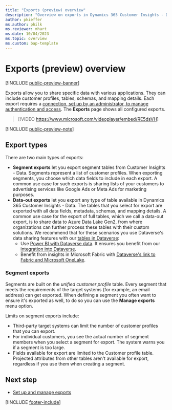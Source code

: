 ```yaml
---
title: "Exports (preview) overview"
description: "Overview on exports in Dynamics 365 Customer Insights - Data."
author: pkieffer
ms.author: philk
ms.reviewer: mhart
ms.date: 10/04/2023
ms.topic: overview
ms.custom: bap-template
---
```


# Exports (preview) overview

[!INCLUDE [public-preview-banner](includes/public-preview-banner.md)]

Exports allow you to share specific data with various applications. They can include customer profiles, tables, schemas, and mapping details. Each export requires a [connection, set up by an administrator, to manage authentication and access](connections.md). The **Exports** page shows all configured exports.

> [!VIDEO https://www.microsoft.com/videoplayer/embed/RE5dsVH]

[!INCLUDE [public-preview-note](includes/public-preview-note.md)]

## Export types

There are two main types of exports:  

- **Segment exports** let you export segment tables from Customer Insights - Data. Segments represent a list of customer profiles. When exporting segments, you choose which data fields to include in each export. A common use case for such exports is sharing lists of your customers to advertising services like Google Ads or Meta Ads for marketing purposes.
- **Data-out exports** let you export any type of table available in Dynamics 365 Customer Insights - Data. The tables that you select for export are exported with all data fields, metadata, schemas, and mapping details. A common use case for the export of full tables, which we call a data-out export, is to share data to Azure Data Lake Gen2, from where organizations can further process these tables with their custom solutions. We recommend that for these scenarios you use Dataverse's data sharing features with our [tables in Dataverse]([url](/dynamics365/customer-insights/data/tables#customer-insights---data-tables-in-dataverse)):
   - Use [Power BI with Dataverse data](/power-apps/maker/data-platform/use-powerbi-dataverse). It ensures you benefit from our [integration into Dataverse](integrate-d365-apps.md).
   - Benefit from insights in Microsoft Fabric with [Dataverse's link to Fabric and Microsoft OneLake]([url](/power-apps/maker/data-platform/azure-synapse-link-view-in-fabric)).


### Segment exports

Segments are built on the *unified customer profile* table. Every segment that meets the requirements of the target systems (for example, an email address) can get exported. When defining a segment you often want to ensure it's exported as well, to do so you can use the **Manage exports** menu option.

Limits on segment exports include:

- Third-party target systems can limit the number of customer profiles that you can export.
- For individual customers, you see the actual number of segment members when you select a segment for export. The system warns you if a segment is too large.
- Fields available for export are limited to the Customer profile table. Projected attributes from other tables aren't available for export, regardless if you use them when creating a segment.

## Next step

- [Set up and manage exports](export-manage.md)

[!INCLUDE [footer-include](includes/footer-banner.md)]
